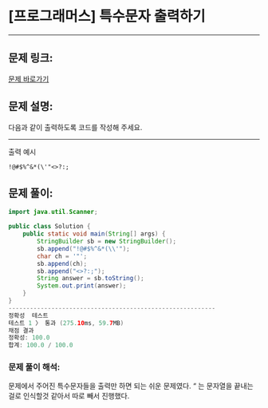 # [프로그래머스] 특수문자 출력하기

---

## 문제 링크:

[문제 바로가기](https://school.programmers.co.kr/learn/courses/30/lessons/181948)

## 문제 설명:

다음과 같이 출력하도록 코드를 작성해 주세요.

---

출력 예시

`!@#$%^&*(\'"<>?:;`

## 문제 풀이:

```java
import java.util.Scanner;

public class Solution {
    public static void main(String[] args) {
        StringBuilder sb = new StringBuilder();
        sb.append("!@#$%^&*(\\'");
        char ch = '"';
        sb.append(ch);
        sb.append("<>?:;");
        String answer = sb.toString();
        System.out.print(answer);
    }
}
----------------------------------------------------------
정확성  테스트
테스트 1 〉	통과 (275.10ms, 59.7MB)
채점 결과
정확성: 100.0
합계: 100.0 / 100.0
```

### **문제 풀이 해석:**

문제에서 주어진 특수문자들을 출력만 하면 되는 쉬운 문제였다. “ 는 문자열을 끝내는걸로 인식할것 같아서 따로 빼서 진행했다.